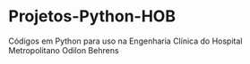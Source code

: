 # Projetos-Python-HOB
Códigos em Python para uso na Engenharia Clínica do Hospital Metropolitano Odilon Behrens
